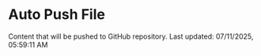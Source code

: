 # Auto Push File

Content that will be pushed to GitHub repository.
Last updated: 07/11/2025, 05:59:11 AM